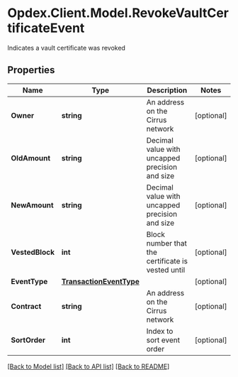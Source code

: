 # Opdex.Client.Model.RevokeVaultCertificateEvent
Indicates a vault certificate was revoked

## Properties

Name | Type | Description | Notes
------------ | ------------- | ------------- | -------------
**Owner** | **string** | An address on the Cirrus network | [optional] 
**OldAmount** | **string** | Decimal value with uncapped precision and size | [optional] 
**NewAmount** | **string** | Decimal value with uncapped precision and size | [optional] 
**VestedBlock** | **int** | Block number that the certificate is vested until | [optional] 
**EventType** | [**TransactionEventType**](TransactionEventType.md) |  | [optional] 
**Contract** | **string** | An address on the Cirrus network | [optional] 
**SortOrder** | **int** | Index to sort event order | [optional] 

[[Back to Model list]](../README.md#documentation-for-models) [[Back to API list]](../README.md#documentation-for-api-endpoints) [[Back to README]](../README.md)

